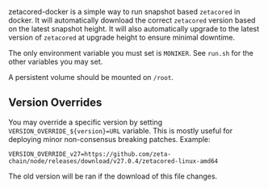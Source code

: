 zetacored-docker is a simple way to run snapshot based `zetacored` in docker. It will automatically download the correct `zetacored` version based on the latest snapshot height. It will also automatically upgrade to the latest version of `zetacored` at upgrade height to ensure minimal downtime.

The only environment variable you must set is `MONIKER`. See `run.sh` for the other variables you may set.

A persistent volume should be mounted on `/root`.

## Version Overrides

You may override a specific version by setting `VERSION_OVERRIDE_${version}=URL` variable. This is mostly useful for deploying minor non-consensus breaking patches. Example:

```
VERSION_OVERRIDE_v27=https://github.com/zeta-chain/node/releases/download/v27.0.4/zetacored-linux-amd64
```

The old version will be ran if the download of this file changes.